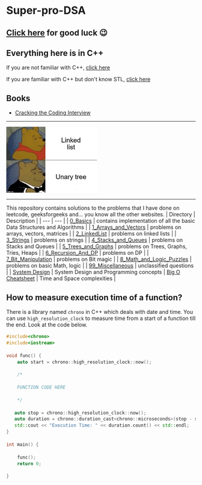 
# Super-pro-DSA

## [Click here](https://www.youtube.com/watch?v=dQw4w9WgXcQ) for good luck :wink:

## Everything here is in C++

If you are not familiar with C++, [click here](https://github.com/jwasham/coding-interview-university/blob/main/extras/cheat%20sheets/Cpp_reference.pdf)

If you are familiar with C++ but don't know STL, [click here](https://medium.com/logicalbee/c-stl-algorithms-cheat-sheet-d92f986abe14)

## Books
- [Cracking the Coding Interview](https://www.crackingthecodinginterview.com/)

---

![practice_on_leetcode.jpg](Resources/meme.jpg "Instead of looking at this meme, invest your time in practicing on leetcode")

---

This repository contains solutions to the problems that I have done on leetcode, geeksforgeeks and... you know all the other websites.
| Directory | Description |
| ---       | ---         |
| [0_Basics](https://github.com/akormous/super-pro-dsa/tree/master/0_Basics) | contains implementation of all the basic Data Structures and Algorithms |
| [1_Arrays_and_Vectors](https://github.com/akormous/super-pro-dsa/tree/master/1_Arrays_and_Vectors) | problems on arrays, vectors, matrices |
| [2_LinkedList](https://github.com/akormous/super-pro-dsa/tree/master/2_LinkedList) | problems on linked lists |
| [3_Strings](https://github.com/akormous/super-pro-dsa/tree/master/3_Strings) | problems on strings |
| [4_Stacks_and_Queues](https://github.com/akormous/super-pro-dsa/tree/master/4_Stacks_and_Queues) | problems on Stacks and Queues |
| [5_Trees_and_Graphs](https://github.com/akormous/super-pro-dsa/tree/master/5_Trees_and_Graphs) | problems on Trees, Graphs, Tries, Heaps |
| [6_Recursion_And_DP](https://github.com/akormous/super-pro-dsa/tree/master/6_Recursion_And_DP) | problems on DP |
| [7_Bit_Manipulation](https://github.com/akormous/super-pro-dsa/tree/master/7_Bit_Manipulation) | problems on Bit magic |
| [8_Math_and_Logic_Puzzles](https://github.com/akormous/super-pro-dsa/tree/master/8_Math_and_Logic_Puzzles) | problems on basic Math, logic |
| [99_Miscellaneous](https://github.com/akormous/super-pro-dsa/tree/master/99_Miscellaneous) | unclassified questions |
| [System Design](https://github.com/akormous/super-pro-dsa/tree/master/System%20Design) | System Design and Programming concepts |
[Big O Cheatsheet](https://medium.com/logicalbee/c-stl-algorithms-cheat-sheet-d92f986abe14) | Time and Space complexities |


## How to measure execution time of a function?
There is a library named `chrono` in C++ which deals with date and time. You can use `high_resolution_clock` to measure time from a start of a function till the end. Look at the code below.
```cpp
#include<chrono>
#include<iostream>

void func() {
    auto start = chrono::high_resolution_clock::now();

    /*

    FUNCTION CODE HERE

    */

   auto stop = chrono::high_resolution_clock::now();
   auto duration = chrono::duration_cast<chrono::microseconds>(stop - start);
   std::cout << "Execution Time: " << duration.count() << std::endl;
}

int main() {

    func();
    return 0;
    
}
```